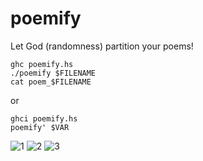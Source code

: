 # poemify

Let God (randomness) partition your poems!

```
ghc poemify.hs
./poemify $FILENAME
cat poem_$FILENAME
```

or

```
ghci poemify.hs
poemify' $VAR
```

![1](http://i.imgur.com/Z62bYMj.png)
![2](http://i.imgur.com/LWzA9ga.png)
![3](http://i.imgur.com/fNKbHmf.png)

